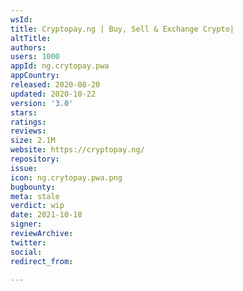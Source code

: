 ```yaml
---
wsId: 
title: Cryptopay.ng | Buy, Sell & Exchange Crypto|
altTitle: 
authors: 
users: 1000
appId: ng.crytopay.pwa
appCountry: 
released: 2020-08-20
updated: 2020-10-22
version: '3.0'
stars: 
ratings: 
reviews: 
size: 2.1M
website: https://cryptopay.ng/
repository: 
issue: 
icon: ng.crytopay.pwa.png
bugbounty: 
meta: stale
verdict: wip
date: 2021-10-18
signer: 
reviewArchive: 
twitter: 
social: 
redirect_from: 

---
```


